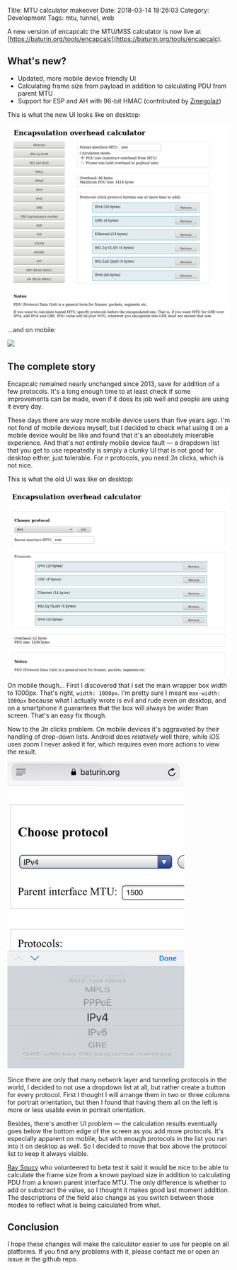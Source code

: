 Title: MTU calculator makeover
Date: 2018-03-14 19:26:03
Category: Development
Tags: mtu, tunnel, web

A new version of encapcalc the MTU/MSS calculator is now live at [https://baturin.org/tools/encapcalc](https://baturin.org/tools/encapcalc).

## What's new?

* Updated, more mobile device friendly UI
* Calculating frame size from payload in addition to calculating PDU from parent MTU
* Support for ESP and AH with 96-bit HMAC (contributed by [Zmegolaz](https://github.com/Zmegolaz/))

This is what the new UI looks like on desktop:

![encapcalc on desktop](images/encapcalc_2018.png)

...and on mobile:

<img src="/images/encapcalc_2018_ios.jpg" width="400px" />


## The complete story

Encapcalc remained nearly unchanged since 2013, save for addition of a few protocols. It's a long enough time to at least check
if some improvements can be made, even if it does its job well and people are using it every day.

These days there are way more mobile device users than five years ago. I'm not fond of mobile devices myself,
but I decided to check what using it on a mobile device would be like and found that it's an absolutely miserable
experience. And that's not entirely mobile device fault &mdash; a dropdown list that you get to use repeatedly
is simply a clunky UI that is not good for desktop either, just tolerable. For _n_ protocols, you need _3n_ clicks,
which is not nice.

This is what the old UI was like on desktop:

![encapcalc on desktop](images/encapcalc_2013.png)

On mobile though... First I discovered that I set the main wrapper box width to 1000px. That's right, `width: 1000px`.
I'm pretty sure I meant `max-width: 1000px` because what I actually wrote is evil and rude even on desktop, and on a
smartphone it guarantees that the box will always be wider than screen. That's an easy fix though.

Now to the _3n_ clicks problem. On mobile devices it's aggravated by their handling of drop-down lists. Android does
_relatively_ well there, while iOS uses zoom I never asked it for, which requires even more actions to view the result.

<img src="images/encapcalc_2013_ios.jpg" width="400px" />

Since there are only that many network layer and tunneling protocols in the world, I decided to not use a dropdown list
at all, but rather create a button for every protocol. First I thought I will arrange them in two or three columns 
for portrait orientation, but then I found that having them all on the left is more or less usable even in portrait orientation.

Besides, there's another UI problem &mdash; the calculation results eventually goes below the bottom edge of the screen as
you add more protocols. It's especially apparent on mobile, but with enough protocols in the list you run into it on desktop
as well. So I decided to move that box above the protocol list to keep it always visible.

[Ray Soucy](http://soucy.org) who volunteered to beta test it said it would be nice to be able to calculate the frame size
from a known payload size in addition to calculating PDU from a known parent interface MTU. The only difference is whether to
add or substract the value, so I thought it makes good last moment addition. The descriptions of the field also change as you
switch between those modes to reflect what is being calculated from what.


## Conclusion

I hope these changes will make the calculator easier to use for people on all platforms. 
If you find any problems with it, please contact me or open an issue in the github repo.
